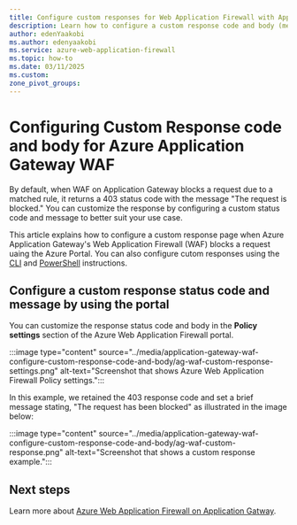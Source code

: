 ```yaml
---
title: Configure custom responses for Web Application Firewall with Application Gateway 
description: Learn how to configure a custom response code and body (message) when Azure Web Application Firewall blocks a request.
author: edenYaakobi  
ms.author: edenyaakobi
ms.service: azure-web-application-firewall
ms.topic: how-to
ms.date: 03/11/2025
ms.custom:
zone_pivot_groups: 
---
```



# Configuring Custom Response code and body for Azure Application Gateway WAF


By default, when WAF on Application Gateway blocks a request due to a matched rule, it returns a 403 status code with the message "The request is blocked." You can customize the response by configuring a custom status code and message to better suit your use case.

This article explains how to configure a custom response page when Azure Application Gateway's Web Application Firewall (WAF) blocks a request uaing the Azure Portal. You can also configure cutom responses using the [CLI](https://learn.microsoft.com/cli/azure/network/application-gateway/waf-policy/policy-setting) and [PowerShell](https://learn.microsoft.com/cli/azure/network/application-gateway/waf-policy/policy-setting) instructions. 

## Configure a custom response status code and message by using the portal

You can customize the response status code and body in the **Policy settings** section of the Azure Web Application Firewall portal.

:::image type="content" source="../media/application-gateway-waf-configure-custom-response-code-and-body/ag-waf-custom-response-settings.png" alt-text="Screenshot that shows Azure Web Application Firewall Policy settings.":::

In this example, we retained the 403 response code and set a brief message stating, "The request has been blocked" as illustrated in the image below:

:::image type="content" source="../media/application-gateway-waf-configure-custom-response-code-and-body/ag-waf-custom-response.png" alt-text="Screenshot that shows a custom response example.":::


## Next steps

Learn more about [Azure Web Application Firewall on Application Gatway](../ag/ag-overview.md).
